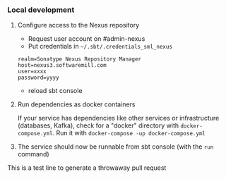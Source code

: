 ### Local development

1. Configure access to the Nexus repository
   - Request user account on #admin-nexus
   - Put credentials in `~/.sbt/.credentials_sml_nexus`
   ```
   realm=Sonatype Nexus Repository Manager
   host=nexus3.softwaremill.com
   user=xxxx
   password=yyyy
   ```
   - reload sbt console

2. Run dependencies as docker containers

    If your service has dependencies like other services or infrastructure (databases, Kafka), check for
a "docker" directory with `docker-compose.yml`. Run it with `docker-compose -up docker-compose.yml`

3. The service should now be runnable from sbt console (with the `run` command)

This is a test line to generate a throwaway pull request
